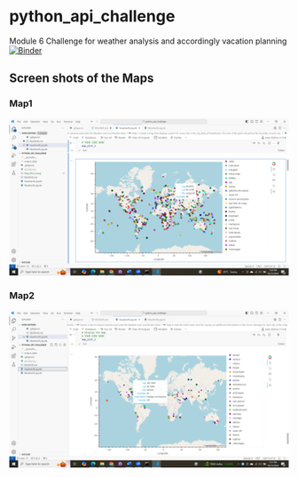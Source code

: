 # python_api_challenge
Module 6 Challenge for weather analysis and accordingly vacation planning
[![Binder](https://mybinder.org/badge_logo.svg)](https://mybinder.org/v2/gh/SunilduthBaichoo/python_api_challenge/main)

## Screen shots of the Maps

### Map1

![Map_plot_1 Screen shot](image.png)



















### Map2

![Map_plot_2 Screen shot](image-1.png)
